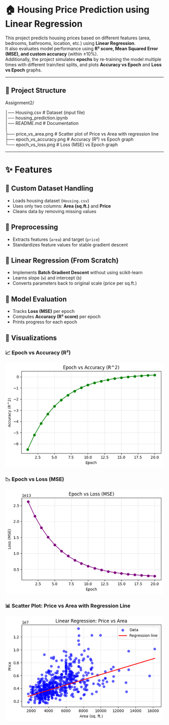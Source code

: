 # 🏠 Housing Price Prediction using Linear Regression

This project predicts housing prices based on different features (area, bedrooms, bathrooms, location, etc.) using **Linear Regression**.  
It also evaluates model performance using **R² score, Mean Squared Error (MSE), and custom accuracy** (within ±10%).  
Additionally, the project simulates **epochs** by re-training the model multiple times with different train/test splits, and plots **Accuracy vs Epoch** and **Loss vs Epoch** graphs.

---
## 📂 Project Structure

Assignment2/

│── Housing.csv                 # Dataset (input file)  
│── housing_prediction.ipynb    
│── README.md                   # Documentation  
│  
├── price_vs_area.png           # Scatter plot of Price vs Area with regression line  
├── epoch_vs_accuracy.png       # Accuracy (R²) vs Epoch graph  
└── epoch_vs_loss.png           # Loss (MSE) vs Epoch graph  


---

# ✨ Features

## 🔹 Custom Dataset Handling
- Loads housing dataset (`Housing.csv`)  
- Uses only two columns: **Area (sq.ft.)** and **Price**  
- Cleans data by removing missing values  

## 🔹 Preprocessing
- Extracts features (`area`) and target (`price`)  
- Standardizes feature values for stable gradient descent  

## 🔹 Linear Regression (From Scratch)
- Implements **Batch Gradient Descent** without using scikit-learn  
- Learns slope (`w`) and intercept (`b`)  
- Converts parameters back to original scale (price per sq.ft.)  

## 🔹 Model Evaluation
- Tracks **Loss (MSE)** per epoch  
- Computes **Accuracy (R² score)** per epoch  
- Prints progress for each epoch  

## 🔹 Visualizations  

### 📈 Epoch vs Accuracy (R²)  
<p align="center">
  <img src="Epoch_vs_Accuracy.png" alt="Epoch vs Accuracy" width="600"/>
</p>  

### 📉 Epoch vs Loss (MSE)  
<p align="center">
  <img src="Epoch_vs_Loss.png" alt="Epoch vs Loss" width="600"/>
</p>  

### 📊 Scatter Plot: Price vs Area with Regression Line  
<p align="center">
  <img src="Price_vs_Area.png" alt="Price vs Area Regression" width="600"/>
</p>  




